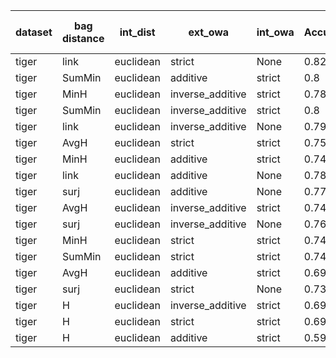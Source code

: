 | dataset | bag distance | int_dist | ext_owa | int_owa | Accuracy | F1 | TP | TN | FP | FN | Sensitivity | False Negative Rate | False Positive Rate | Specificity | Precission | False omission rate | FDR | Negative predictive value |
|---------|--------------|----------|---------|---------|----------|----|----|----|----|----|-------------|---------------------|---------------------|-------------|------------|---------------------|-----|---------------------------|
| tiger | link | euclidean | strict | None | 0.82 | 0.83 | 88 | 76 | 24 | 12 | 0.88 | 0.12 | 0.24 | 0.76 | 0.79 | 0.14 | 0.21 | 0.86 |
| tiger | SumMin | euclidean | additive | strict | 0.8 | 0.8 | 78 | 82 | 18 | 22 | 0.78 | 0.22 | 0.18 | 0.82 | 0.81 | 0.21 | 0.19 | 0.79 |
| tiger | MinH | euclidean | inverse_additive | strict | 0.78 | 0.8 | 91 | 64 | 36 | 9 | 0.91 | 0.09 | 0.36 | 0.64 | 0.72 | 0.12 | 0.28 | 0.88 |
| tiger | SumMin | euclidean | inverse_additive | strict | 0.8 | 0.79 | 76 | 83 | 17 | 24 | 0.76 | 0.24 | 0.17 | 0.83 | 0.82 | 0.22 | 0.18 | 0.78 |
| tiger | link | euclidean | inverse_additive | None | 0.79 | 0.79 | 82 | 75 | 25 | 18 | 0.82 | 0.18 | 0.25 | 0.75 | 0.77 | 0.19 | 0.23 | 0.81 |
| tiger | AvgH | euclidean | strict | strict | 0.75 | 0.78 | 87 | 63 | 37 | 13 | 0.87 | 0.13 | 0.37 | 0.63 | 0.7 | 0.17 | 0.3 | 0.83 |
| tiger | MinH | euclidean | additive | strict | 0.74 | 0.78 | 93 | 56 | 44 | 7 | 0.93 | 0.07 | 0.44 | 0.56 | 0.68 | 0.11 | 0.32 | 0.89 |
| tiger | link | euclidean | additive | None | 0.78 | 0.78 | 79 | 77 | 23 | 21 | 0.79 | 0.21 | 0.23 | 0.77 | 0.77 | 0.21 | 0.23 | 0.79 |
| tiger | surj | euclidean | additive | None | 0.77 | 0.78 | 81 | 72 | 28 | 19 | 0.81 | 0.19 | 0.28 | 0.72 | 0.74 | 0.21 | 0.26 | 0.79 |
| tiger | AvgH | euclidean | inverse_additive | strict | 0.74 | 0.78 | 92 | 56 | 44 | 8 | 0.92 | 0.08 | 0.44 | 0.56 | 0.68 | 0.12 | 0.32 | 0.88 |
| tiger | surj | euclidean | inverse_additive | None | 0.76 | 0.77 | 82 | 69 | 31 | 18 | 0.82 | 0.18 | 0.31 | 0.69 | 0.73 | 0.21 | 0.27 | 0.79 |
| tiger | MinH | euclidean | strict | strict | 0.74 | 0.76 | 81 | 68 | 32 | 19 | 0.81 | 0.19 | 0.32 | 0.68 | 0.72 | 0.22 | 0.28 | 0.78 |
| tiger | SumMin | euclidean | strict | strict | 0.74 | 0.76 | 82 | 67 | 33 | 18 | 0.82 | 0.18 | 0.33 | 0.67 | 0.71 | 0.21 | 0.29 | 0.79 |
| tiger | AvgH | euclidean | additive | strict | 0.69 | 0.76 | 98 | 40 | 60 | 2 | 0.98 | 0.02 | 0.6 | 0.4 | 0.62 | 0.05 | 0.38 | 0.95 |
| tiger | surj | euclidean | strict | None | 0.73 | 0.75 | 80 | 67 | 33 | 20 | 0.8 | 0.2 | 0.33 | 0.67 | 0.71 | 0.23 | 0.29 | 0.77 |
| tiger | H | euclidean | inverse_additive | strict | 0.69 | 0.72 | 81 | 57 | 43 | 19 | 0.81 | 0.19 | 0.43 | 0.57 | 0.65 | 0.25 | 0.35 | 0.75 |
| tiger | H | euclidean | strict | strict | 0.69 | 0.7 | 73 | 65 | 35 | 27 | 0.73 | 0.27 | 0.35 | 0.65 | 0.68 | 0.29 | 0.32 | 0.71 |
| tiger | H | euclidean | additive | strict | 0.59 | 0.68 | 87 | 32 | 68 | 13 | 0.87 | 0.13 | 0.68 | 0.32 | 0.56 | 0.29 | 0.44 | 0.71 |
